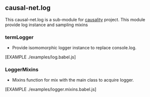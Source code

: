 ## causal-net.log 

This causal-net.log is a sub-module for [causality](https://red-gold.github.io/causality-docs/) project.
This module provide log instance and sampling mixins

### termLogger 

- Provide isomomorphic logger instance to replace console.log.

[EXAMPLE ./examples/log.babel.js]

### LoggerMixins

- Mixins function for mix with the main class to acquire logger.

[EXAMPLE ./examples/logger.mixins.babel.js]